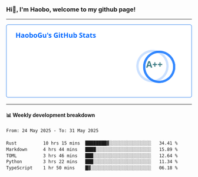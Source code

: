 <!--<h2 align="center"> Hi👋, I'm Haobo, welcome to my github page! </h2>-->
### Hi👋, I'm Haobo, welcome to my github page!
-------

<img href="https://github.com/HaoboGu" src="assets/stats.svg" alt="github stats" /> 

-------

#### 📊 **Weekly development breakdown**
<!--START_SECTION:waka-->

```txt
From: 24 May 2025 - To: 31 May 2025

Rust          10 hrs 15 mins  ████████▓░░░░░░░░░░░░░░░░   34.41 %
Markdown      4 hrs 44 mins   ████░░░░░░░░░░░░░░░░░░░░░   15.89 %
TOML          3 hrs 46 mins   ███░░░░░░░░░░░░░░░░░░░░░░   12.64 %
Python        3 hrs 22 mins   ███░░░░░░░░░░░░░░░░░░░░░░   11.34 %
TypeScript    1 hr 50 mins    █▓░░░░░░░░░░░░░░░░░░░░░░░   06.18 %
```

<!--END_SECTION:waka-->
<!--
backup url: https://github-readme-status-dusky-ten.vercel.app/api?username=HaoboGu&count_private=true&show_icons=true&theme=transparent&border_color=2f80ed
-->
<!--
**HaoboGu/HaoboGu** is a ✨ _special_ ✨ repository because its `README.md` (this file) appears on your GitHub profile.

Here are some ideas to get you started:

- 🔭 I’m currently working on AI-assisted programming tools
- 🌱 I’m currently learning ...
- 👯 I’m looking to collaborate on ...
- 🤔 I’m looking for help with ...
- 💬 Ask me about ...
- 📫 How to reach me: ...
- 😄 Pronouns: ...
- ⚡ Fun fact: ...
-->
